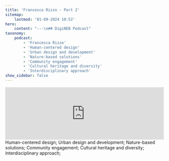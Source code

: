 ```yaml
---
title: 'Francesca Rizzo - Part 2'
sitemap:
    lastmod: '01-09-2024 10:52'
hero:
    content: "---\n## DigiNEB Podcast"
taxonomy:
    podcast:
        - 'Francesca Rizzo'
        - 'Human-centered design'
        - 'Urban design and development'
        - 'Nature-based solutions'
        - 'Community engagement'
        - 'Cultural heritage and diversity'
        - 'Interdisciplinary approach'
show_sidebar: false
---
```


<iframe title="digineb" width="100%" height="166" scrolling="no" frameborder="no" allow="autoplay" src="https://w.soundcloud.com/player/?url=https%3A//api.soundcloud.com/tracks/1908098837&color=%234b4815&auto_play=false&hide_related=false&show_comments=true&show_user=true&show_reposts=false&show_teaser=false"></iframe>
Human-centered design;
Urban design and development;
Nature-based solutions;
Community engagement;
Cultural heritage and diversity;
Interdisciplinary approach;